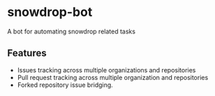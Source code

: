 # snowdrop-bot
A bot for automating snowdrop related tasks

## Features

- Issues tracking across multiple organizations and repositories
- Pull request tracking across multiple organization and repositories
- Forked repository issue bridging.


